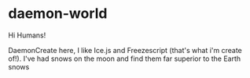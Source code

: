 # daemon-world

Hi Humans!

DaemonCreate here, I like Ice.js and Freezescript (that's what i'm create of!).
I've had snows on the moon and find them far superior to the Earth snows
